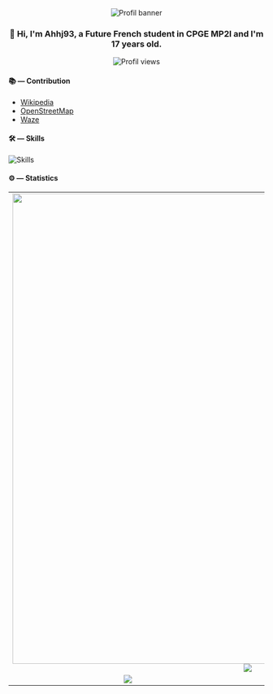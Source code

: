 <div align=center>
  <img alt="Profil banner" src="https://github-widgetbox.vercel.app/api/profile?username=ahhj93&theme=darkmode&data=followers,repositories,stars,commits">
  <h3>👋 Hi, I'm Ahhj93, a Future French student in CPGE MP2I and I'm 17 years old.</h3>
  <img alt="Profil views" src="https://komarev.com/ghpvc/?username=ahhj93&label=Profile%20views&color=0e75b6&style=flat">
</div>

#### 📚 — Contribution
* [Wikipedia](https://fr.wikipedia.org/wiki/Utilisateur:Ryse93)
* [OpenStreetMap](https://www.openstreetmap.org/user/ahhj)
* [Waze](https://www.waze.com/fr/user/editor/SilvainPeaceful)

#### 🛠 — Skills

![Skills](https://skillicons.dev/icons?i=css,html,python,github,figma,vscode,sqlite&theme=dark)

#### ⚙️ — Statistics

<table>
    <tbody>
         <tr>
            <td colspan=2 align="center"><img src="https://github-readme-activity-graph.vercel.app/graph?username=Ahhj93&theme=tokyo-night&radius=8&height=300" width="925"><br><img src="https://github-readme-stats.vercel.app/api/top-langs/?username=ahhj93&theme=tokyonight&include_all_commits=true&count_private=true&card_width=925&layout=compact"></td>
        </tr>
        <tr>
            <td align="center"><img src="https://github-readme-stats.vercel.app/api?username=ahhj93&show_icons=true&count_private=true&theme=tokyonight&card_width=450"></td>
            <td align="center"><img src="https://github-readme-streak-stats.herokuapp.com/?user=ahhj93&theme=tokyonight&card_width=450"></td>
        </tr>
    </tbody>
</table>

<!--
**Ryse93/Ryse93** is a ✨ _special_ ✨ repository because its `README.md` (this file) appears on your GitHub profile.

Here are some ideas to get you started:

- 🔭 I’m currently working on ...
- 🌱 I’m currently learning ...
- 👯 I’m looking to collaborate on ...
- 🤔 I’m looking for help with ...
- 💬 Ask me about ...
- 📫 How to reach me: ...
- 😄 Pronouns: ...
- ⚡ Fun fact: ...
-->
